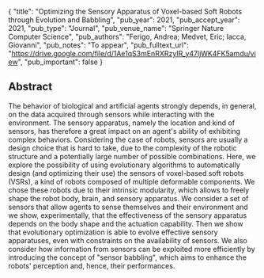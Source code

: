 {
  "title": "Optimizing the Sensory Apparatus of Voxel-based Soft Robots through Evolution and Babbling",
  "pub_year": 2021,
  "pub_accept_year": 2021,
  "pub_type": "Journal",
  "pub_venue_name": "Springer Nature Computer Science",
  "pub_authors": "Ferigo, Andrea; Medvet, Eric; Iacca, Giovanni",
  "pub_notes": "To appear",
  "pub_fulltext_url": "https://drive.google.com/file/d/1Ae1qS3mEnRXRzyIR_y47ljWK4FK5amdu/view",
  "pub_important": false
}

## Abstract
The behavior of biological and artificial agents strongly depends, in general, on the data acquired through sensors while interacting with the environment. The sensory apparatus, namely the location and kind of sensors, has therefore a great impact on an agent's ability of exhibiting complex behaviors. Considering the case of robots, sensors are usually a design choice that is hard to take, due to the complexity of the robotic structure and a potentially large number of possible combinations. Here, we explore the possibility of using evolutionary algorithms to automatically design (and optimizing their use) the sensors of voxel-based soft robots (VSRs), a kind of robots composed of multiple deformable components. We chose these robots due to their intrinsic modularity, which allows to freely shape the robot body, brain, and sensory apparatus. We consider a set of sensors that allow agents to sense themselves and their environment and we show, experimentally, that the effectiveness of the sensory apparatus depends on the body shape and the actuation capability. Then we show that evolutionary optimization is able to evolve effective sensory apparatuses, even with constraints on the availability of sensors. We also consider how information from sensors can be exploited more efficiently by introducing the concept of "sensor babbling", which aims to enhance the robots' perception and, hence, their performances.
